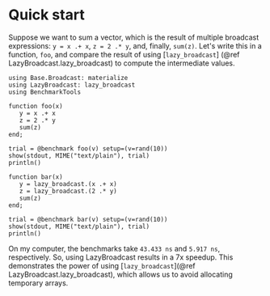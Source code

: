 # Quick start

Suppose we want to sum a vector, which is the result of multiple broadcast
expressions: `y = x .+ x`, `z = 2 .* y`, and, finally, `sum(z)`. Let's write
this in a function, `foo`, and compare the result of using [`lazy_broadcast`]
(@ref LazyBroadcast.lazy_broadcast) to compute the intermediate values.

```@example
using Base.Broadcast: materialize
using LazyBroadcast: lazy_broadcast
using BenchmarkTools

function foo(x)
   y = x .+ x
   z = 2 .* y
   sum(z)
end;

trial = @benchmark foo(v) setup=(v=rand(10))
show(stdout, MIME("text/plain"), trial)
println()

function bar(x)
   y = lazy_broadcast.(x .+ x)
   z = lazy_broadcast.(2 .* y)
   sum(z)
end;

trial = @benchmark bar(v) setup=(v=rand(10))
show(stdout, MIME("text/plain"), trial)
println()
```

On my computer, the benchmarks take `43.433 ns` and `5.917 ns`, respectively.
So, using LazyBroadcast results in a 7x speedup. This demonstrates the power of
using [`lazy_broadcast`](@ref LazyBroadcast.lazy_broadcast), which allows us to avoid allocating temporary arrays.

